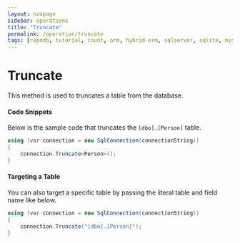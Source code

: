 ```yaml
---
layout: navpage
sidebar: operations
title: "Truncate"
permalink: /operation/truncate
tags: [repodb, tutorial, count, orm, hybrid-orm, sqlserver, sqlite, mysql, postgresql]
---
```


# Truncate

This method is used to truncates a table from the database.

#### Code Snippets

Below is the sample code that truncates the `[dbo].[Person]` table.

```csharp
using (var connection = new SqlConnection(connectionString))
{
    connection.Truncate<Person>();
}
```

#### Targeting a Table

You can also target a specific table by passing the literal table and field name like below.

```csharp
using (var connection = new SqlConnection(connectionString))
{
    connection.Truncate("[dbo].[Person]");
}
```
